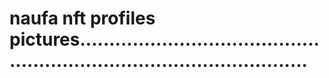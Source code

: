 # naufa nft profiles pictures............................................................................................
